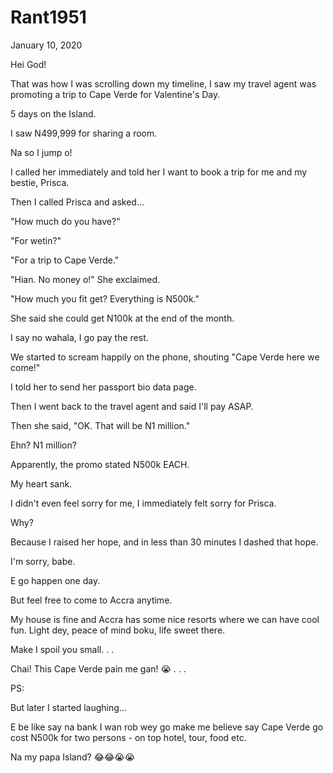 # Rant1951


January 10, 2020

Hei God!

That was how I was scrolling down my timeline, I saw my travel agent was promoting a trip to Cape Verde for Valentine's Day.

5 days on the Island.

I saw N499,999 for sharing a room.

Na so I jump o!

I called her immediately and told her I want to book a trip for me and my bestie, Prisca.

Then I called Prisca and asked...

"How much do you have?"

"For wetin?" 

"For a trip to Cape Verde."

"Hian. No money o!" She exclaimed. 

"How much you fit get? Everything is N500k."

She said she could get N100k at the end of the month.

I say no wahala, I go pay the rest.

We started to scream happily on the phone, shouting "Cape Verde here we come!"

I told her to send her passport bio data page.

Then I went back to the travel agent and said I'll pay ASAP.

Then she said, "OK. That will be N1 million."

Ehn? N1 million?

Apparently, the promo stated N500k EACH.

My heart sank.

I didn't even feel sorry for me, I immediately felt sorry for Prisca.

Why?

Because I raised her hope, and in less than 30 minutes I dashed that hope.

I'm sorry, babe.

E go happen one day.

But feel free to come to Accra anytime.

My house is fine and Accra has some nice resorts where we can have cool fun. Light dey, peace of mind boku, life sweet there.

Make I spoil you small.
.
.

Chai! This Cape Verde pain me gan! 😭
.
.
.

PS: 

But later I started laughing...

E be like say na bank I wan rob wey go make me believe say Cape Verde go cost N500k for two persons - on top hotel, tour, food etc.

Na my papa Island? 😂😂😭😭
